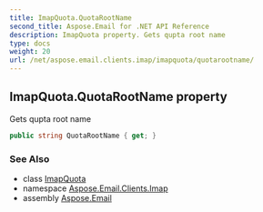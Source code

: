 ```yaml
---
title: ImapQuota.QuotaRootName
second_title: Aspose.Email for .NET API Reference
description: ImapQuota property. Gets qupta root name
type: docs
weight: 20
url: /net/aspose.email.clients.imap/imapquota/quotarootname/
---
```

## ImapQuota.QuotaRootName property

Gets qupta root name

```csharp
public string QuotaRootName { get; }
```

### See Also

* class [ImapQuota](../)
* namespace [Aspose.Email.Clients.Imap](../../imapquota/)
* assembly [Aspose.Email](../../../)


